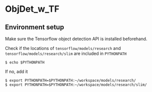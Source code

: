 # ObjDet_w_TF

## Environment setup
Make sure the Tensorflow object detection API is installed beforehand. 

Check if the locations of `tensorflow/models/research` and 
`tensorflow/models/research/slim` are included in `PYTHONPATH`
```
$ echo $PYTHONPATH
```
If no, add it
```
$ export PYTHONPATH=$PYTHONPATH:~/workspace/models/research/
$ export PYTHONPATH=$PYTHONPATH:~/workspace/models/research/slim/
```

